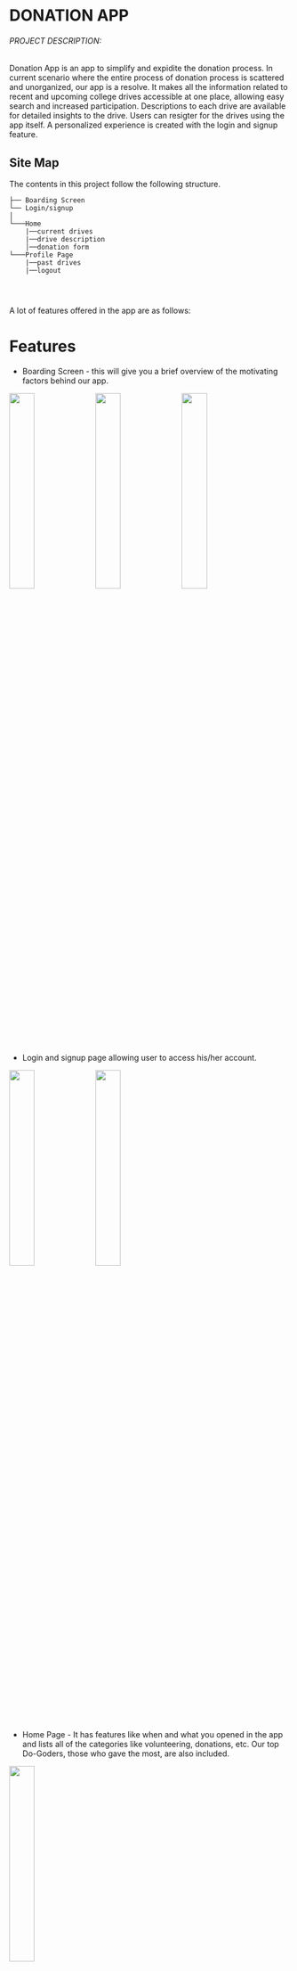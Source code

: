 
# DONATION APP

<h6> PROJECT DESCRIPTION: </h6>
Donation App is an app to simplify and expidite the donation process. In current scenario where the entire process of donation process is scattered and unorganized, our app is a resolve. It makes all the information related to recent and upcoming college drives accessible at one place, allowing easy search and increased participation.
Descriptions to each drive are available for detailed insights to the drive. Users can resigter for the drives using the app itself. A personalized experience is created with the login and signup feature.



## Site Map
The contents in this project follow the following structure.

```
├── Boarding Screen
└── Login/signup
│
└───Home
    |──current drives
    |──drive description
    │──donation form
└───Profile Page
    |──past drives
    |──logout

    
  

```


A lot of features offered in the app are as follows:
# Features

* Boarding Screen - this will give you a brief overview of the motivating factors behind our app. 
<p float="left">   
<img src="https://user-images.githubusercontent.com/94682086/212464594-2d638e54-4e27-4ba2-a50a-674193b8c473.jpeg" width=30%>
<img src="https://user-images.githubusercontent.com/94682086/212464581-033ca5a7-2711-4b83-98a4-787b8adda823.jpeg" width=30%>
<img src="https://user-images.githubusercontent.com/94682086/212464589-c2ee37f4-e99f-4c98-bbdd-61b34bc3793e.jpeg" width=30%>
</p>

* Login and signup page allowing user to access his/her account.
<p float="left">
<img src="https://user-images.githubusercontent.com/94682086/212465859-636a347d-cee5-4ea7-a1ef-bf27b66ea5b9.jpeg" width=30%>
<img src="https://user-images.githubusercontent.com/94682086/212465881-c6f45490-6fb2-41a9-938c-8cff241b7c6e.jpeg" width=30%>
</p>

* Home Page - It has features like when and what you opened in the app and lists all of the categories like volunteering, donations, etc. Our top Do-Goders, those who gave the most, are also included.       
<img src="https://user-images.githubusercontent.com/104531927/212478505-4092f2a0-66b5-4ba2-a598-49dfb345d154.jpeg" width=30%>
                                    
* Donation Drive page gives list of upcoming and recent donation drives.
<img src="https://user-images.githubusercontent.com/94682086/212465901-5a86ae99-51ba-4f25-a5bb-ee3b9ebcb855.jpeg" width=30%>

* Donation description giving the overview each drive and option to donate for the same.
<img src="https://user-images.githubusercontent.com/104531927/212479749-29ef16f7-0a03-4fa9-8b22-8d63667f1869.jpeg" width=30%>        
                                    
* Form - It contains all of the necessary information about the person, such as name, email, phone number, address, password, and confirmation.
<img src="https://user-images.githubusercontent.com/104531927/212479961-25cf7496-a510-4d48-bfed-2916e23326a6.jpeg" width=30%>

        
* Profile Page - This includes options like changing your password, visiting our website, notification setting, Celestial Biscuit IGDTUW and editing your details. Additionally, it has links to social media platforms that allow one to interact with society.
<img src="https://user-images.githubusercontent.com/104531927/212479678-546908a4-c76f-413d-a0b3-dae7fd6037f0.jpeg" width=30%>
 
* Edit Profile Page - One can change their photo, name, email, location, and phone number and then save the changes.

# Contributions
Contributed by:
* Nikhila 
* Nikita Garg       <a href="https://linkedin.com/in/nikita-garg-819800220" target="blank"><img align="center" src="https://raw.githubusercontent.com/rahuldkjain/github-profile-readme-generator/master/src/images/icons/Social/linked-in-alt.svg" alt="nikita-garg-819800220" height="20" width="20" /></a>
* Nikita Medhi
* Sehaj
* Shreel Trivedi
* Shuchita Bhutani
* Simran Joon



